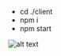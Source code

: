 - cd ./client
- npm i
- npm start

![alt text](https://sun9-61.userapi.com/impg/Q7YJyclHKiyEP-Nm8ZIFknTEWh0C0JzMwANkMw/Gyvawsf8768.jpg?size=1920x918&quality=95&sign=9db182716b29d250aa7256e53dbd2878&type=album)
